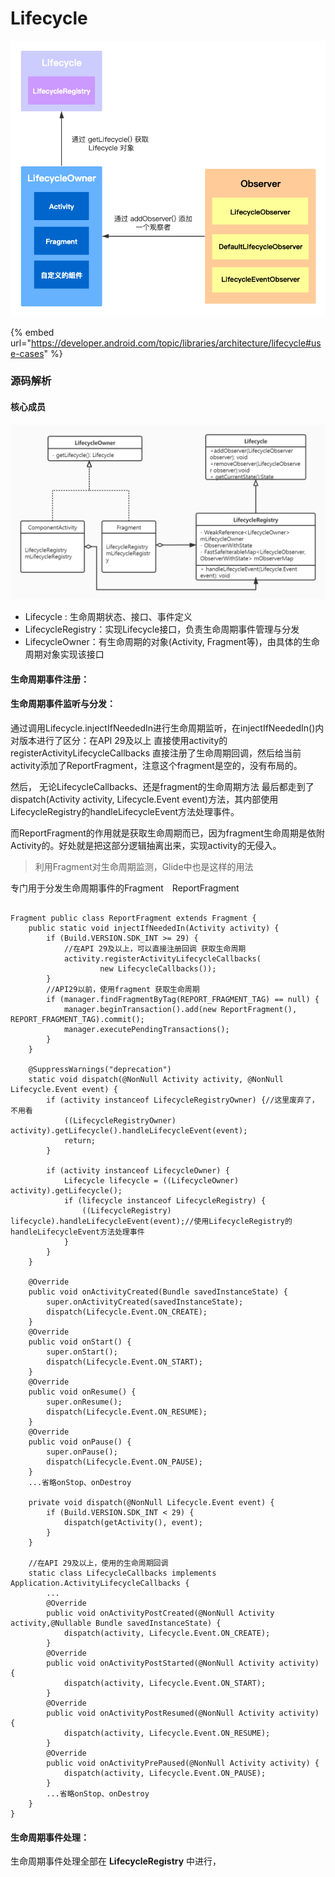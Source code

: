 # Lifecycle



![](<../../.gitbook/assets/image (310).png>)

{% embed url="https://developer.android.com/topic/libraries/architecture/lifecycle#use-cases" %}



### 源码解析

#### 核心成员

![](<../../.gitbook/assets/image (103).png>)

* Lifecycle : 生命周期状态、接口、事件定义
* LifecycleRegistry：实现Lifecycle接口，负责生命周期事件管理与分发
* LifecycleOwner：有生命周期的对象(Activity, Fragment等)，由具体的生命周期对象实现该接口

#### **生命周期事件注册：**



#### 生命周期事件监听与分发：

通过调用Lifecycle.injectIfNeededIn进行生命周期监听，在injectIfNeededIn()内对版本进行了区分：在API 29及以上 直接使用activity的registerActivityLifecycleCallbacks 直接注册了生命周期回调，然后给当前activity添加了ReportFragment，注意这个fragment是空的，没有布局的。

然后， 无论LifecycleCallbacks、还是fragment的生命周期方法 最后都走到了 dispatch(Activity activity, Lifecycle.Event event)方法，其内部使用LifecycleRegistry的handleLifecycleEvent方法处理事件。

而ReportFragment的作用就是获取生命周期而已，因为fragment生命周期是依附Activity的。好处就是把这部分逻辑抽离出来，实现activity的无侵入。

> 利用Fragment对生命周期监测，Glide中也是这样的用法

专门用于分发生命周期事件的Fragment　ReportFragment

```

Fragment public class ReportFragment extends Fragment {
    public static void injectIfNeededIn(Activity activity) {
        if (Build.VERSION.SDK_INT >= 29) {
            //在API 29及以上，可以直接注册回调 获取生命周期
            activity.registerActivityLifecycleCallbacks(
                    new LifecycleCallbacks());
        }
        //API29以前，使用fragment 获取生命周期
        if (manager.findFragmentByTag(REPORT_FRAGMENT_TAG) == null) {
            manager.beginTransaction().add(new ReportFragment(), REPORT_FRAGMENT_TAG).commit();
            manager.executePendingTransactions();
        }
    }
    
    @SuppressWarnings("deprecation")
    static void dispatch(@NonNull Activity activity, @NonNull Lifecycle.Event event) {
        if (activity instanceof LifecycleRegistryOwner) {//这里废弃了，不用看
            ((LifecycleRegistryOwner) activity).getLifecycle().handleLifecycleEvent(event);
            return;
        }
    
        if (activity instanceof LifecycleOwner) {
            Lifecycle lifecycle = ((LifecycleOwner) activity).getLifecycle();
            if (lifecycle instanceof LifecycleRegistry) {
                ((LifecycleRegistry) lifecycle).handleLifecycleEvent(event);//使用LifecycleRegistry的handleLifecycleEvent方法处理事件
            }
        }
    }
    
    @Override
    public void onActivityCreated(Bundle savedInstanceState) {
        super.onActivityCreated(savedInstanceState);
        dispatch(Lifecycle.Event.ON_CREATE);
    }
    @Override
    public void onStart() {
        super.onStart();
        dispatch(Lifecycle.Event.ON_START);
    }
    @Override
    public void onResume() {
        super.onResume();
        dispatch(Lifecycle.Event.ON_RESUME);
    }
    @Override
    public void onPause() {
        super.onPause();
        dispatch(Lifecycle.Event.ON_PAUSE);
    }
    ...省略onStop、onDestroy
    
    private void dispatch(@NonNull Lifecycle.Event event) {
        if (Build.VERSION.SDK_INT < 29) {
            dispatch(getActivity(), event);
        }
    }
    
    //在API 29及以上，使用的生命周期回调
    static class LifecycleCallbacks implements Application.ActivityLifecycleCallbacks {
        ...
        @Override
        public void onActivityPostCreated(@NonNull Activity activity,@Nullable Bundle savedInstanceState) {
            dispatch(activity, Lifecycle.Event.ON_CREATE);
        }
        @Override
        public void onActivityPostStarted(@NonNull Activity activity) {
            dispatch(activity, Lifecycle.Event.ON_START);
        }
        @Override
        public void onActivityPostResumed(@NonNull Activity activity) {
            dispatch(activity, Lifecycle.Event.ON_RESUME);
        }
        @Override
        public void onActivityPrePaused(@NonNull Activity activity) {
            dispatch(activity, Lifecycle.Event.ON_PAUSE);
        }
        ...省略onStop、onDestroy
    }
}
```

#### 生命周期事件处理：

生命周期事件处理全部在 **LifecycleRegistry** 中进行，

```
```



